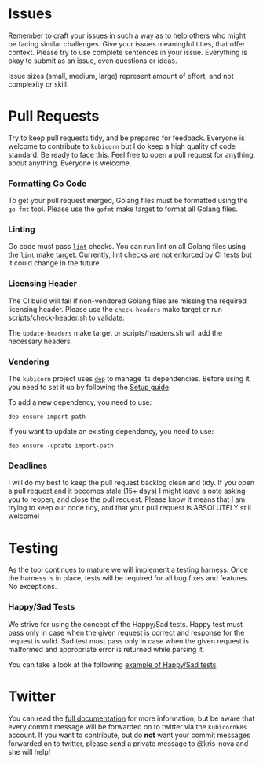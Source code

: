 # Issues

Remember to craft your issues in such a way as to help others who might be facing similar challenges. 
Give your issues meaningful titles, that offer context.
Please try to use complete sentences in your issue.
Everything is okay to submit as an issue, even questions or ideas.

Issue sizes (small, medium, large) represent amount of effort, and not complexity or skill. 

# Pull Requests 

Try to keep pull requests tidy, and be prepared for feedback.
Everyone is welcome to contribute to `kubicorn` but I do keep a high quality of code standard. 
Be ready to face this.
Feel free to open a pull request for anything, about anything.
Everyone is welcome.

### Formatting Go Code

To get your pull request merged, Golang files must be formatted using the `go fmt` tool.
Please use the `gofmt` make target to format all Golang files.

### Linting

Go code must pass [`lint`](https://github.com/golang/lint) checks. You can run lint on all Golang files using the `lint` make target. Currently, lint checks are not enforced by CI tests but it could change in the future.

### Licensing Header

The CI build will fail if non-vendored Golang files are missing the required licensing header.
Please use the `check-headers` make target or run scripts/check-header.sh to validate.

The `update-headers` make target or scripts/headers.sh will add the necessary headers.

### Vendoring

The `kubicorn` project uses [`dep`](https://github.com/golang/dep) to manage its dependencies. Before using it, you need to set it up by following the [Setup guide](https://github.com/golang/dep#setup).

To add a new dependency, you need to use:
```
dep ensure import-path
```
If you want to update an existing dependency, you need to use:
```
dep ensure -update import-path
```

### Deadlines

I will do my best to keep the pull request backlog clean and tidy.
If you open a pull request and it becomes stale (15+ days) I might leave a note asking you to reopen, and close the pull request.
Please know it means that I am trying to keep our code tidy, and that your pull request is ABSOLUTELY still welcome!

# Testing

As the tool continues to mature we will implement a testing harness.
Once the harness is in place, tests will be required for all bug fixes and features.
No exceptions.

### Happy/Sad Tests

We strive for using the concept of the Happy/Sad tests. Happy test must pass only in case when the given request is correct and response for the request is valid. Sad test must pass only in case when the given request is malformed and appropriate error is returned while parsing it.  

You can take a look at the following [example of Happy/Sad tests](https://github.com/kris-nova/kubicorn/blob/master/cloud/digitalocean/godoSdk/sdk_test.go).

# Twitter

You can read the [full documentation](docs/twitter.md) for more information, but be aware that every commit message will be forwarded on to twitter via the `kubicornk8s` account.
If you want to contribute, but do **not** want your commit messages forwarded on to twitter, please send a private message to @kris-nova and she will help!
